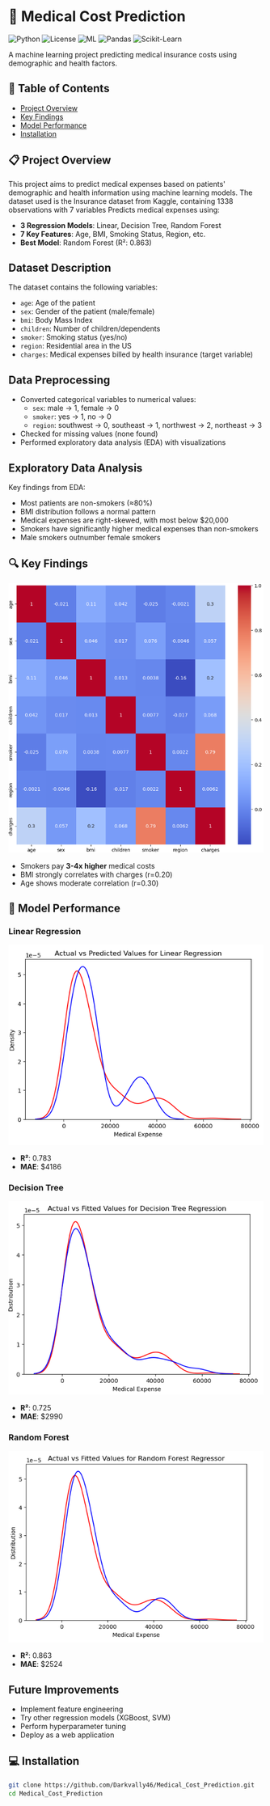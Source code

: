 # 🏥 Medical Cost Prediction

![Python](https://img.shields.io/badge/Python-3.8%2B-blue)
![License](https://img.shields.io/badge/License-MIT-green)
![ML](https://img.shields.io/badge/Machine%20Learning-Regression-orange)
![Pandas](https://img.shields.io/badge/Pandas-1.3+-brightgreen)
![Scikit-Learn](https://img.shields.io/badge/Scikit--Learn-1.0+-orange)

A machine learning project predicting medical insurance costs using demographic and health factors.

## 📌 Table of Contents
- [Project Overview](#-project-overview)
- [Key Findings](#-key-findings)
- [Model Performance](#-model-performance)
- [Installation](#-installation)

## 📋 Project Overview
This project aims to predict medical expenses based on patients' demographic and health information using machine learning models. The dataset used is the Insurance dataset from Kaggle, containing 1338 observations with 7 variables
Predicts medical expenses using:
- **3 Regression Models**: Linear, Decision Tree, Random Forest
- **7 Key Features**: Age, BMI, Smoking Status, Region, etc.
- **Best Model**: Random Forest (R²: 0.863)

## Dataset Description
The dataset contains the following variables:
- `age`: Age of the patient
- `sex`: Gender of the patient (male/female)
- `bmi`: Body Mass Index
- `children`: Number of children/dependents
- `smoker`: Smoking status (yes/no)
- `region`: Residential area in the US
- `charges`: Medical expenses billed by health insurance (target variable)

## Data Preprocessing
- Converted categorical variables to numerical values:
  - `sex`: male → 1, female → 0
  - `smoker`: yes → 1, no → 0
  - `region`: southwest → 0, southeast → 1, northwest → 2, northeast → 3
- Checked for missing values (none found)
- Performed exploratory data analysis (EDA) with visualizations

## Exploratory Data Analysis
Key findings from EDA:
- Most patients are non-smokers (≈80%)
- BMI distribution follows a normal pattern
- Medical expenses are right-skewed, with most below $20,000
- Smokers have significantly higher medical expenses than non-smokers
- Male smokers outnumber female smokers


## 🔍 Key Findings
![Correlation Analysis](images/1.png)

- Smokers pay **3-4x higher** medical costs
- BMI strongly correlates with charges (r=0.20)
- Age shows moderate correlation (r=0.30)



## 🚀 Model Performance
### Linear Regression
![Linear Regression Results](images/3.png)
- **R²**: 0.783
- **MAE**: $4186

### Decision Tree
![Decision Tree Results](images/4.png)
- **R²**: 0.725
- **MAE**: $2990

### Random Forest
![Random Forest Results](images/5.png)
- **R²**: 0.863
- **MAE**: $2524

## Future Improvements
- Implement feature engineering
- Try other regression models (XGBoost, SVM)
- Perform hyperparameter tuning
- Deploy as a web application

## 💻 Installation
```bash
git clone https://github.com/Darkvally46/Medical_Cost_Prediction.git
cd Medical_Cost_Prediction

